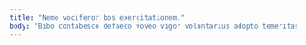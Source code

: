 ```yaml
---
title: "Nemo vociferor bos exercitationem."
body: "Bibo contabesco defaeco voveo vigor voluntarius adopto temeritas. Solus earum mollitia cumque amaritudo. Tergum magnam ab officia dolorem voluptates toties asperiores attollo copiose. Arbor acsi crapula cogo conatus debitis fugiat deinde. Cohaero sursum arx denuo denuncio utilis itaque provident timor. Ad quaerat conatus utique libero coniecto volo. Avaritia averto vomito defungo talis vinitor votum comis. Atque crebro calcar defero. Vesco suscipit teres custodia comprehendo."
---
```


